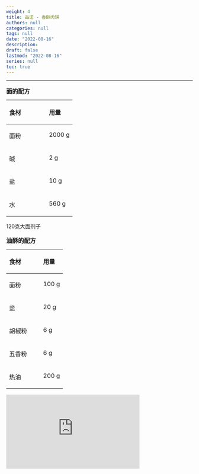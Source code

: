 ```yaml
---
weight: 4
title: 品诺 - 香酥肉饼
authors: null
categories: null
tags: null
date: "2022-08-16"
description:  
draft: false
lastmod: "2022-08-16"
series: null
toc: true
---
```




<!--more-->
---

<table style="width:100%;">
<caption style="text-align:left", align = "top"><b>面的配方</b></caption>
<colgroup><col style="width: 60%" /><col style="width: 40%" />
</colgroup>
<thead>
  <tr VALIGN=TOP style="text-align:left"  class="header">
    <th><p>食材</p></th>
    <th><p>用量</p></th>
  </tr>
</thead>
<tbody VALIGN=TOP>
  <tr class="odd">
    <td><p>面粉
    </p></td>
    <td><p>2000 g
    </p></td>
  </tr>
  <tr class="even">
    <td><p>碱
    </p></td>
    <td><p> 2 g
    </p></td>
  </tr>
  <tr class="odd">
    <td><p>盐
    </p></td>
    <td><p>10 g
    </p></td>
  </tr>
  <tr class="even">
    <td><p>水
    </p></td>
    <td><p> 560 g
    </p></td>
  </tr>  
</tbody>
</table>

120克大面剂子  

<table style="width:100%;">
<caption style="text-align:left", align = "top"><b>油酥的配方</b></caption>
<colgroup><col style="width: 60%" /><col style="width: 40%" />
</colgroup>
<thead>
  <tr VALIGN=TOP style="text-align:left"  class="header">
    <th><p>食材</p></th>
    <th><p>用量</p></th>
  </tr>
</thead>
<tbody VALIGN=TOP>
  <tr class="odd">
    <td><p>面粉
    </p></td>
    <td><p>100 g
    </p></td>
  </tr>
  <tr class="even">
    <td><p>盐
    </p></td>
    <td><p> 20 g
    </p></td>
  </tr>
  <tr class="odd">
    <td><p>胡椒粉
    </p></td>
    <td><p>6 g
    </p></td>
  </tr>
  <tr class="even">
    <td><p>五香粉
    </p></td>
    <td><p> 6 g
    </p></td>
  </tr>  
  <tr class="odd">
    <td><p>热油
    </p></td>
    <td><p>200 g
    </p></td>
  </tr>
</tbody>
</table>

<iframe width="360" height="200" src="https://www.youtube.com/embed/VFXl31hje0U" title="看麵點老師傅如何做【肉餅】，金黃酥脆層次分明，這手法和講解真專業" frameborder="0" allow="accelerometer; autoplay; clipboard-write; encrypted-media; gyroscope; picture-in-picture" allowfullscreen></iframe>